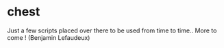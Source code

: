 chest
=====
Just a few scripts placed over there to be used from time to time.. More to come !
(Benjamin Lefaudeux)
